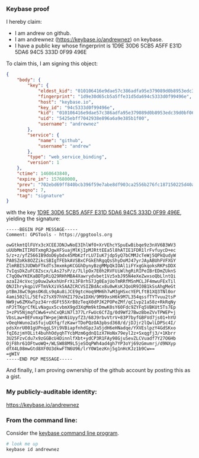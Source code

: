 ### Keybase proof

I hereby claim:

  * I am andrew on github.
  * I am andrewnez (https://keybase.io/andrewnez) on keybase.
  * I have a public key whose fingerprint is 1D9E 30D6 5CB5 A5FF E31D  5DA6 94C5 333D 0F99 496E

To claim this, I am signing this object:

```json
{
    "body": {
        "key": {
            "eldest_kid": "010106416e9dae57c386adfa95e379089d0b8953edc39d0bf06aa9a0c8ffe5c384480a",
            "fingerprint": "1d9e30d65cb5a5ffe31d5da694c5333d0f99496e",
            "host": "keybase.io",
            "key_id": "94c5333d0f99496e",
            "kid": "010106416e9dae57c386adfa95e379089d0b8953edc39d0bf06aa9a0c8ffe5c384480a",
            "uid": "5425ebff7042938e896a6a9e385b1f00",
            "username": "andrewnez"
        },
        "service": {
            "name": "github",
            "username": "andrew"
        },
        "type": "web_service_binding",
        "version": 1
    },
    "ctime": 1460643840,
    "expire_in": 157680000,
    "prev": "702ebd69ff840bcb396f59e7abe8df903ca2556b276fc187150225d40a4ea02e",
    "seqno": 7,
    "tag": "signature"
}
```

with the key [1D9E 30D6 5CB5 A5FF E31D  5DA6 94C5 333D 0F99 496E](https://keybase.io/andrewnez), yielding the signature:

```
-----BEGIN PGP MESSAGE-----
Comment: GPGTools - https://gpgtools.org

owGtkmtQlFUYx3cXCEEJDNJwNoE3IhlWfO+XrVEhcYSpuEwBibqe9z3nXV6B3WV3
uUUbMmITIROTxmgRJgwXFSuajMlKjIpMJRttEEa5l8hATIE1FDR1lrFvfuycD+ec
5/z+z/yfZ566IB9doD6ybdx45MbKzfrLU7IuK7jdp5yQ7bCMMJcTeWj5QPkQudyW
PA0SZoKk8OZZikcSBIgTFEbkAVSBxCFGkEhRgqQsShyDoMJ47yrJAyABUhFVFXGY
ZlmRBISJUDWbFTkdTs3mxmkpKCGGhDynyBzgMMpQkIOAl1iFYxgGkqoksRKPsDDX
7vIqsDkZuFC8Zscx/LAs27sP/z/7LlpOx7E0h2RVFUiWlhgRiRIPeIBrEDmZUknS
C7qQ0wYKEKaBDTpRiQ29RHhMBA4Xawrydvbet1Vz5xbJ95N4eXeZwxsoQbLlntQi
azaI24cVxcjp0uw2wkxhUnFrXi3F8rhS7Jg0EajUoTmRRfMSnMCLJF4mwuFExTil
QNJIhrykqpiVFTmVkXiVk5AAZCRCVSIZBdAcx8u0wKsKJQoUR9I0B1kSsAhgMeGt
ptBmJ8wC9gmsOKdLs9qAu8iJCE9gtcHoq9MH6h7wM3gHSxcYEPLftB1XQ3TNl0or
4ami502lL/5Efv27sX97hVHZ179zw1DXH/9M99xsH6k9M7L354qssfTYTvuu2tsP
NW9jw6ZMXwTpz34rrdGFt55XrB8zTeqX0dPJK2POPeZMf/qC1vp21a58z+RkRqNy
nPJtTKgrCfKLvNagux5cvbmX9gd3XqMm9ktDmwK0sY60Fdc9ZYFq5VBKUt5Ts7Ep
3+zPV5NjmqfCWw6+vhCxQRiN7l377LrFwUc6CfZg/0d9Wf27BwzBbeZVvTPWEP+j
VbsLaw+0EFvmxpTW+pejWnNiUyyfZ3/68J9rbvVtrV+83P7byfGBFVd7js01+hYU
vOeqhWuno2aSfujuQXfq/fzKawrTDoPQzOA3pbsd368/d/jDJjr2lQwlLDPSc4I/
pdsXnrU001gUPnqgLSYi9VBiapfnhdGpzJa5jdH6eHNadqe/YXVEslpzY4GdSKxo
fqI6zjmYOLit4buhhOdyqhTYcbMzm6gdnQ1zX7HoNx79eyl2z+Sxqgfj3/+1Kbrr
3U25FzvCdu7x9zGGBcU4DinnlfXbt+ydCP3R1FAy98GjuSevZLCVuadf7Y27O6Hb
OjF8hr61OFtwoWQ+/WLSW88M9L5jeSOqPWh4ad4gh7YP3oYj69zGmvmrj/d9NXyp
dfX4L08mwGtd8XF0U3dkwFTN6U96/lrY0W1ezKnj5g1nHcKJz1b9Cw==
=gWIV
-----END PGP MESSAGE-----

```

And finally, I am proving ownership of the github account by posting this as a gist.

### My publicly-auditable identity:

https://keybase.io/andrewnez

### From the command line:

Consider the [keybase command line program](https://keybase.io/download).

```bash
# look me up
keybase id andrewnez
```

